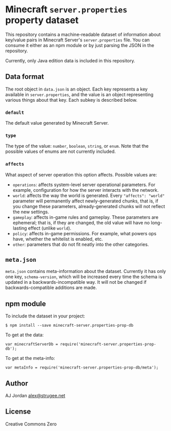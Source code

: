# Minecraft `server.properties` property dataset

This repository contains a machine-readable dataset of information about key/value pairs in Minecraft Server's `server.properties` file. You can consume it either as an npm module or by just parsing the JSON in the repository.

Currently, only Java edition data is included in this repository.

## Data format

The root object in `data.json` is an object. Each key represents a key available in `server.properties`, and the value is an object representing various things about that key. Each subkey is described below.

### `default`

The default value generated by Minecraft Server.

### `type`

The type of the value: `number`, `boolean`, `string`, or `enum`. Note that the possible values of enums are not currently included.

### `affects`

What aspect of server operation this option affects. Possible values are:

* `operations`: affects system-level server operational parameters. For example, configuration for how the server interacts with the network.
* `world`: affects the way the world is generated. Every `"affects": "world"` parameter will permanently affect newly-generated chunks, that is, if you change these parameters, already-generated chunks will not reflect the new settings.
* `gameplay`: affects in-game rules and gameplay. These parameters are ephemeral; that is, if they are changed, the old value will have no long-lasting effect (unlike `world`).
* `policy`: affects in-game permissions. For example, what powers ops have, whether the whitelist is enabled, etc.
* `other`: parameters that do not fit neatly into the other categories.

## `meta.json`

`meta.json` contains meta-information about the dataset. Currently it has only one key, `schema-version`, which will be increased every time the schema is updated in a backwards-incompatible way. It will not be changed if backwards-compatible additions are made.

## npm module

To include the dataset in your project:

    $ npm install --save minecraft-server.properties-prop-db

To get at the data:

    var minecraftServerDb = require('minecraft-server.properties-prop-db');

To get at the meta-info:

    var metaInfo = require('minecraft-server.properties-prop-db/meta');

## Author

AJ Jordan <alex@strugee.net>

## License

Creative Commons Zero
